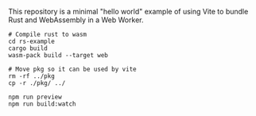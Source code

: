 This repository is a minimal "hello world" example of using Vite to bundle Rust and WebAssembly in a Web Worker.

```
# Compile rust to wasm
cd rs-example
cargo build
wasm-pack build --target web

# Move pkg so it can be used by vite
rm -rf ../pkg
cp -r ./pkg/ ../

npm run preview
npm run build:watch
```
